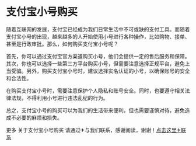 # 支付宝小号购买

随着互联网的发展，支付宝已经成为我们日常生活中不可或缺的支付工具。而随着支付宝小号的出现，越来越多的人开始使用小号进行各种操作，比如购物、接单、甚至是行政审批。那么，如何购买支付宝小号呢？

首先，你可以通过支付宝官方渠道购买小号，他们会提供一定的售后服务和保障。其次，你也可以选择一些第三方平台购买小号，但需要注意选择正规平台，避免上当受骗。另外，购买支付宝小号时，建议选择实名认证的小号，以确保账号的安全和合法性。

在购买支付宝小号时，需要注意保护个人隐私和账号安全。同时，也要遵守相关法律法规，不得利用小号进行违法乱纪的行为。

总之，支付宝小号的购买可以为我们的生活带来便利，但也需要谨慎对待，避免造成不必要的麻烦和损失。

更多 关于支付宝小号购买 请通过✈与我们联系，感谢阅读，谢谢！[点击这里✈联系](https://t.me/pt99bot)